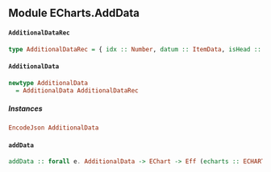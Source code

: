 ## Module ECharts.AddData

#### `AdditionalDataRec`

``` purescript
type AdditionalDataRec = { idx :: Number, datum :: ItemData, isHead :: Boolean, dataGrow :: Boolean, additionalData :: Maybe String }
```

#### `AdditionalData`

``` purescript
newtype AdditionalData
  = AdditionalData AdditionalDataRec
```

##### Instances
``` purescript
EncodeJson AdditionalData
```

#### `addData`

``` purescript
addData :: forall e. AdditionalData -> EChart -> Eff (echarts :: ECHARTS | e) EChart
```


